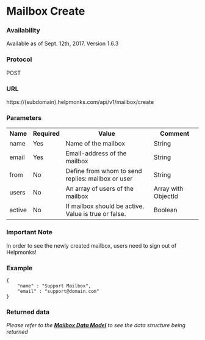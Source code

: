# Mailbox Create

### Availability

Available as of Sept. 12th, 2017. Version 1.6.3

### Protocol
POST

### URL
https://(subdomain).helpmonks.com/api/v1/mailbox/create

### Parameters
<table>
    <tr>
        <th>Name</th>
        <th>Required</th>
        <th>Value</th>
        <th>Comment</th>
    </tr>
    <tr>
        <td>name</td>
        <td>Yes</td>
        <td>Name of the mailbox</td>
        <td>String</td>
    </tr>
    <tr>
        <td>email</td>
        <td>Yes</td>
        <td>Email-address of the mailbox</td>
        <td>String</td>
    </tr>
    <tr>
        <td>from</td>
        <td>No</td>
        <td>Define from whom to send replies: mailbox or user</td>
        <td>String</td>
    </tr>
    <tr>
        <td>users</td>
        <td>No</td>
        <td>An array of users of the mailbox</td>
        <td>Array with ObjectId</td>
    </tr>
    <tr>
        <td>active</td>
        <td>No</td>
        <td>If mailbox should be active. Value is true or false.</td>
        <td>Boolean</td>
    </tr>
</table>

### Important Note

In order to see the newly created mailbox, users need to sign out of Helpmonks!

### Example

```
{
    "name" : "Support Mailbox",
    "email" : "support@domain.com"
}
```

### Returned data

*Please refer to the **[Mailbox Data Model](/api/models/mailbox/)** to see the data structure being returned*


